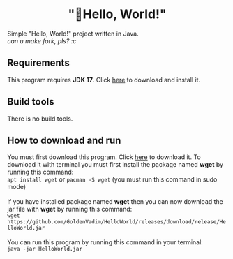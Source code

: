 <h1 align="center">"👋Hello, World!"</h1>
Simple "Hello, World!" project written in Java.<br>
<i>can u make fork, pls? :c</i>
<h2>Requirements</h2>
This program requires <b>JDK 17</b>. Click <a href="https://www.oracle.com/java/technologies/downloads/#java17">here</a> to download and install it.
<h2>Build tools</h2>
There is no build tools.
<h2>How to download and run</h2>
You must first download this program. Click <a href="https://github.com/GoldenVadim/HelloWorld/releases/tag/release">here</a> to download it. To download it with terminal you must first install the package named <b>wget</b> by running this command:<br>
<code>apt install wget</code> or <code>pacman -S wget</code> (you must run this command in sudo mode)<br><br>
If you have installed package named <b>wget</b> then you can now download the jar file with <b>wget</b> by running this command:<br>
<code>wget https://github.com/GoldenVadim/HelloWorld/releases/download/release/HelloWorld.jar</code><br><br>
You can run this program by running this command in your terminal:<br>
<code>java -jar HelloWorld.jar</code>
